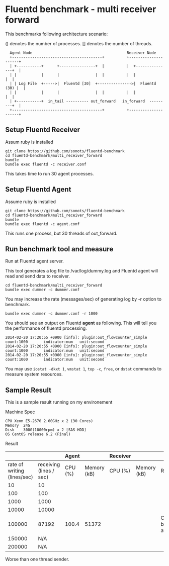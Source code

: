 # Fluentd benchmark - multi receiver forward

This benchmarks following architecture scenario:

() denotes the number of processes. [] denotes the number of threads.

```
  Agent Node                                          Receiver Node
  +----------------------------------------+          +---------------------+
  | +-----------+      +----------------+  |          |  +---------------+  |
  | |           |      |                |  |          |  |               |  |
  | | Log File  +----->|  Fluentd [30]  +--------------->|  Fluentd (30) |  |
  | |           |      |                |  |          |  |               |  |
  | +-----------+  in_tail ---------- out_forward   in_forward  ---------+  |
  +----------------------------------------+          +---------------------+
```

## Setup Fluentd Receiver

Assum ruby is installed

```
git clone https://github.com/sonots/fluentd-benchmark
cd fluentd-benchmark/multi_receiver_forward
bundle
bundle exec fluentd -c receiver.conf
```

This takes time to run 30 agent processes.

## Setup Fluentd Agent

Assume ruby is installed

```
git clone https://github.com/sonots/fluentd-benchmark
cd fluentd-benchmark/multi_receiver_forward
bundle
bundle exec fluentd -c agent.conf
```

This runs one process, but 30 threads of out_forward.

## Run benchmark tool and measure

Run at Fluentd agent server. 

This tool generates a log file to /var/log/dummy.log and Fluentd agent will read and send data to receiver. 

```
cd fluentd-benchmark/multi_receiver_forward
bundle exec dummer -c dummer.conf
```

You may increase the rate (messages/sec) of generating log by -r option to benchmark. 

```
bundle exec dummer -c dummer.conf -r 1000
```

You should see an output on Fluentd **agent** as following. This will tell you the performance of fluentd processing. 

```
2014-02-20 17:20:55 +0900 [info]: plugin:out_flowcounter_simple count:1000       indicator:num   unit:second
2014-02-20 17:20:55 +0900 [info]: plugin:out_flowcounter_simple count:1000       indicator:num   unit:second
2014-02-20 17:20:55 +0900 [info]: plugin:out_flowcounter_simple count:1000       indicator:num   unit:second
```

You may use `iostat -dkxt 1`, `vmstat 1`, `top -c`, `free`, or `dstat` commands to measure system resources. 

## Sample Result

This is a sample result running on my environement

Machine Spec

```
CPU Xeon E5-2670 2.60GHz x 2 (30 Cores)
Memory  24G
Disk    300G(10000rpm) x 2 [SAS-HDD]
OS CentOS release 6.2 (Final)
```

Result

|                             |                         | Agent   |             | Receiver |             |                       |
|-----------------------------|-------------------------|---------|-------------|----------|-------------|-----------------------|
| rate of writing (lines/sec) | receiving (lines / sec) | CPU (%) | Memory (kB) | CPU (%)  | Memory (kB) | Remarks               |
| 10                          | 10                      |         |             |          |             |                       |
| 100                         | 100                     |         |             |          |             |                       |
| 1000                        | 1000                    |         |             |          |             |                       |
| 10000                       | 10000                   |         |             |          |             |                       |
| 100000                      | 87192                   | 100.4   | 51372       |          |             | CPU bound at agent    |
| 150000                      | N/A                     |         |             |          |             |                       |
| 200000                      | N/A                     |         |             |          |             |                       |

Worse than one thread sender. 
